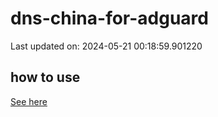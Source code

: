 # dns-china-for-adguard

Last updated on: 2024-05-21 00:18:59.901220

## how to use

[See here](https://github.com/AdguardTeam/AdGuardHome/wiki/Configuration#upstreams-from-file)